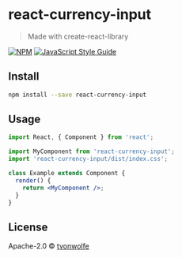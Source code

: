 # react-currency-input

> Made with create-react-library

[![NPM](https://img.shields.io/npm/v/react-currency-input.svg)](https://www.npmjs.com/package/react-currency-input) [![JavaScript Style Guide](https://img.shields.io/badge/code_style-standard-brightgreen.svg)](https://standardjs.com)

## Install

```bash
npm install --save react-currency-input
```

## Usage

```jsx
import React, { Component } from 'react';

import MyComponent from 'react-currency-input';
import 'react-currency-input/dist/index.css';

class Example extends Component {
  render() {
    return <MyComponent />;
  }
}
```

## License

Apache-2.0 © [tvonwolfe](https://github.com/tvonwolfe)
